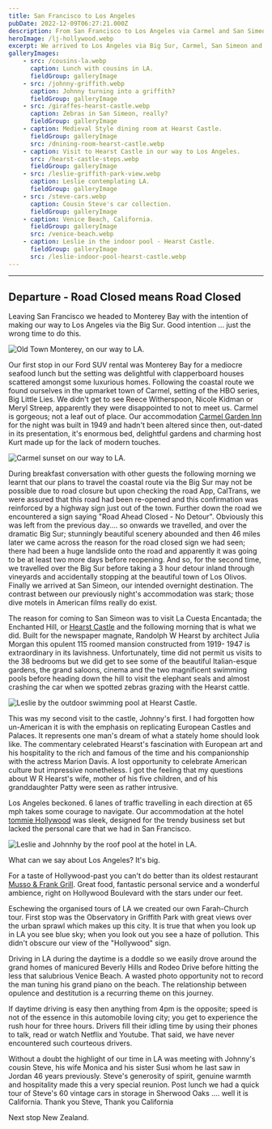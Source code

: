 ```yaml
---
title: San Francisco to Los Angeles
pubDate: 2022-12-09T06:27:21.000Z
description: From San Francisco to Los Angeles via Carmel and San Simeon - 5th to 9th December 2022
heroImage: /lj-hollywood.webp
excerpt: We arrived to Los Angeles via Big Sur, Carmel, San Simeon and Los Olivos travelling with our rented SUV. Interesting places to see and stop to capture in the way.
galleryImages:
    - src: /cousins-la.webp
      caption: Lunch with cousins in LA.
      fieldGroup: galleryImage
    - src: /johnny-griffith.webp
      caption: Johnny turning into a griffith?
      fieldGroup: galleryImage
    - src: /giraffes-hearst-castle.webp
      caption: Zebras in San Simeon, really?
      fieldGroup: galleryImage
    - caption: Medieval Style dining room at Hearst Castle.
      fieldGroup: galleryImage
      src: /dnining-room-hearst-castle.webp
    - caption: Visit to Hearst Castle in our way to Los Angeles.
      src: /hearst-castle-steps.webp
      fieldGroup: galleryImage
    - src: /leslie-griffith-park-view.webp
      caption: Leslie contemplating LA.
      fieldGroup: galleryImage
    - src: /steve-cars.webp
      caption: Cousin Steve's car collection.
      fieldGroup: galleryImage
    - caption: Venice Beach, California.
      fieldGroup: galleryImage
      src: /venice-beach.webp
    - caption: Leslie in the indoor pool - Hearst Castle.
      fieldGroup: galleryImage
      src: /leslie-indoor-pool-hearst-castle.webp
---
```


*** 

## Departure - Road Closed means Road Closed

Leaving San Francisco we headed to Monterey Bay with the intention of making our way to Los Angeles via the Big Sur. Good intention ... just the wrong time to do this.

![Old Town Monterey, on our way to LA.](/old-town-monterey.webp)

Our first stop in our Ford SUV rental was Monterey Bay for a mediocre seafood lunch but the setting was delightful with clapperboard houses scattered amongst some luxurious homes. Following the coastal route we found ourselves in the upmarket town of Carmel, setting of the HBO series, Big Little Lies. We didn't get to see Reece Witherspoon, Nicole Kidman or Meryl Streep, apparently they were disappointed to not to meet us. Carmel is gorgeous; not a leaf out of place. Our accommodation [Carmel Garden Inn](https://www.carmelgardeninn.com/) for the night was built in 1949 and hadn't been altered since then, out-dated in its presentation, it's enormous bed, delightful gardens and charming host Kurt made up for the lack of modern touches.

![Carmel sunset on our way to LA.](/johnny-carmel.webp)

During breakfast conversation with other guests the following morning we learnt that our plans to travel the coastal route via the Big Sur may not be possible due to road closure but upon checking the road App, CalTrans, we were assured that this road had been re-opened and this confirmation was reinforced by a highway sign just out of the town. Further down the road we encountered a sign saying "Road Ahead Closed - No Detour". Obviously this was left from the previous day.... so onwards we travelled, and over the dramatic Big Sur; stunningly beautiful scenery abounded and then 46 miles later we came across the reason for the road closed sign we had seen; there had been a huge landslide onto the road and apparently it was going to be at least two more days before reopening. And so, for the second time, we travelled over the Big Sur before taking a 3 hour detour inland through vineyards and accidentally stopping at the beautiful town of Los Olivos. Finally we arrived at San Simeon, our intended overnight destination. The contrast between our previously night's accommodation was stark; those dive motels in American films really do exist.

The reason for coming to San Simeon was to visit La Cuesta Encantada; the Enchanted Hill, or [Hearst Castle](https://hearstcastle.org/) and the following morning that is what we did. Built for the newspaper magnate, Randolph W Hearst by architect Julia Morgan this opulent 115 roomed mansion constructed from 1919- 1947 is extraordinary in its lavishness. Unfortunately, time did not permit us visits to the 38 bedrooms but we did get to see some of the beautiful Italian-esque gardens, the grand saloons, cinema and the two magnificent swimming pools before heading down the hill to visit the elephant seals and almost crashing the car when we spotted zebras grazing with the Hearst cattle.

![Leslie by the outdoor swimming pool at Hearst Castle.](/hearst-castle.webp)

This was my second visit to the castle, Johnny's first. I had forgotten how un-American it is with the emphasis on replicating European Castles and Palaces. It represents one man's dream of what a stately home should look like. The commentary celebrated Hearst's fascination with European art and his hospitality to the rich and famous of the time and his companionship with the actress Marion Davis. A lost opportunity to celebrate American culture but impressive nonetheless. I got the feeling that my questions about W R Hearst's wife, mother of his five children, and of his granddaughter Patty were seen as rather intrusive.

Los Angeles beckoned. 6 lanes of traffic travelling in each direction at 65 mph takes some courage to navigate. Our accommodation at the hotel [tommie Hollywood](https://www.hyatt.com/en-US/hotel/california/tommie-hollywood/laxte) was sleek, designed for the trendy business set but lacked the personal care that we had in San Francisco.

![Leslie and Johnnhy by the roof pool at the hotel in LA.](/jl-tommie-hollywood.webp)

What can we say about Los Angeles? It's big.

For a taste of Hollywood-past you can't do better than its oldest restaurant [Musso & Frank Grill](https://mussoandfrank.com/). Great food, fantastic personal service and a wonderful ambience, right on Hollywood Boulevard with the stars under our feet.

Eschewing the organised tours of LA we created our own Farah-Church tour. First stop was the Observatory in Griffith Park with great views over the urban sprawl which makes up this city. It is true that when you look up in LA you see blue sky; when you look out you see a haze of pollution. This didn't obscure our view of the "Hollywood" sign.

Driving in LA during the daytime is a doddle so we easily drove around the grand homes of manicured Beverly Hills and Rodeo Drive before hitting the less that salubrious Venice Beach. A wasted photo opportunity not to record the man tuning his grand piano on the beach. The relationship between opulence and destitution is a recurring theme on this journey.

If daytime driving is easy then anything from 4pm is the opposite; speed is not of the essence in this automobile loving city; you get to experience the rush hour for three hours. Drivers fill their idling time by using their phones to talk, read or watch Netflix and Youtube. That said, we have never encountered such courteous drivers.

Without a doubt the highlight of our time in LA was meeting with Johnny's cousin Steve, his wife Monica and his sister Susi whom he last saw in Jordan 46 years previously. Steve's generosity of spirit, genuine warmth and hospitality made this a very special reunion. Post lunch we had a quick tour of Steve's 60 vintage cars in storage in Sherwood Oaks .... well it is California. Thank you Steve, Thank you California

Next stop New Zealand.